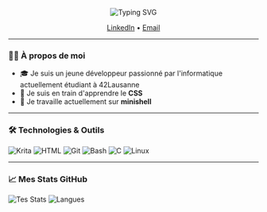 <p align="center">
  <img src="https://readme-typing-svg.demolab.com?font=Fira+Code&weight=500&size=28&pause=1000&color=7F00FF&center=true&vCenter=true&width=500&lines=Salut%2C+moi+c%27est+Alessio+!+%F0%9F%91%8B" alt="Typing SVG" />
</p>

<p align="center">
  <a href="https://www.linkedin.com/in/alessio-piscopo-087433172/">LinkedIn</a> •
  <a href="mailto:alessiopiscopo0@outlook.com">Email</a>
</p>

---

### 👨‍💻 À propos de moi

- 🎓 Je suis un jeune développeur passionné par l'informatique actuellement étudiant à 42Lausanne
- 🌱 Je suis en train d'apprendre le **CSS**
- 🚀 Je travaille actuellement sur **minishell**

---

### 🛠️ Technologies & Outils

![Krita](https://img.shields.io/badge/-Krita-3BABFF?logo=krita&logoColor=white)
![HTML](https://img.shields.io/badge/-HTML5-E34F26?logo=html5&logoColor=fff)
![Git](https://img.shields.io/badge/-Git-F05032?logo=git&logoColor=fff)
![Bash](https://img.shields.io/badge/-Bash-4EAA25?logo=gnubash&logoColor=fff)
![C](https://img.shields.io/badge/-C-00599C?logo=c&logoColor=fff)
![Linux](https://img.shields.io/badge/Linux-FCC624?logo=linux&logoColor=000)

---

### 📈 Mes Stats GitHub

![Tes Stats](https://github-readme-stats.vercel.app/api?username=Bullestico42&show_icons=true&theme=tokyonight)
![Langues](https://github-readme-stats.vercel.app/api/top-langs/?username=Bullestico42&layout=compact&theme=tokyonight)
